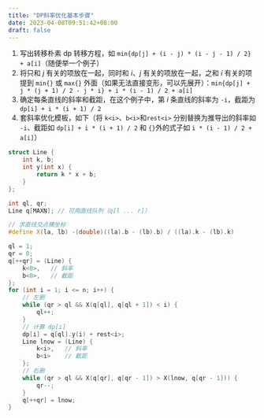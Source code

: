 ```yaml
---
title: "DP斜率优化基本步骤"
date: 2023-04-08T09:51:42+08:00
draft: false
---
```


1. 写出转移朴素 dp 转移方程，如 `min{dp[j] + (i - j) * (i - j - 1) / 2} + a[i]`（随便举一个例子）
2. 将只和 $j$ 有关的项放在一起，同时和 $i$、$j$ 有关的项放在一起，之和 $i$ 有关的项提到 `min{}` 或 `max{}` 外面（如果无法直接变形，可以先展开）：`min{dp[j] + j * (j + 1) / 2 - j * i} + i * (i - 1) / 2 + a[i]`
3. 确定每条直线的斜率和截距，在这个例子中，第 $i$ 条直线的斜率为 `-i`，截距为 `dp[i] + i * (i + 1) / 2`
4. 套斜率优化模板，如下（将 `k<i>`、`b<i>`和`rest<i>` 分别替换为推导出的斜率如 `-i`、截距如 `dp[i] + i * (i + 1) / 2` 和 `{}`外的式子如 `i * (i - 1) / 2 + a[i]`）

``` cpp
struct Line {
    int k, b;
    int y(int x) {
        return k * x + b;
    }
};

int ql, qr;
Line q[MAXN]; // 可用直线队列（q[l ... r]）

// 求直线交点横坐标
#define X(la, lb) -(double)((la).b - (lb).b) / ((la).k - (lb).k)

ql = 1;
qr = 0;
q[++qr] = (Line) {
    k<0>,   // 斜率
    b<0>,   // 截距
};
for (int i = 1; i <= n; i++) {
    // 左删
    while (qr > ql && X(q[ql], q[ql + 1]) < i) {
        ql++;
    }
    // 计算 dp[i]
    dp[i] = q[ql].y(i) + rest<i>;
    Line lnow = (Line) {
        k<i>,   // 斜率
        b<i>    // 截距
    };
    // 右删
    while (qr > ql && X(q[qr], q[qr - 1]) > X(lnow, q[qr - 1])) {
        qr--;
    }
    q[++qr] = lnow;
}
```